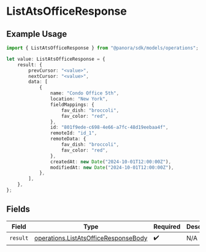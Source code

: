 # ListAtsOfficeResponse

## Example Usage

```typescript
import { ListAtsOfficeResponse } from "@panora/sdk/models/operations";

let value: ListAtsOfficeResponse = {
    result: {
        prevCursor: "<value>",
        nextCursor: "<value>",
        data: [
            {
                name: "Condo Office 5th",
                location: "New York",
                fieldMappings: {
                    fav_dish: "broccoli",
                    fav_color: "red",
                },
                id: "801f9ede-c698-4e66-a7fc-48d19eebaa4f",
                remoteId: "id_1",
                remoteData: {
                    fav_dish: "broccoli",
                    fav_color: "red",
                },
                createdAt: new Date("2024-10-01T12:00:00Z"),
                modifiedAt: new Date("2024-10-01T12:00:00Z"),
            },
        ],
    },
};
```

## Fields

| Field                                                                                        | Type                                                                                         | Required                                                                                     | Description                                                                                  |
| -------------------------------------------------------------------------------------------- | -------------------------------------------------------------------------------------------- | -------------------------------------------------------------------------------------------- | -------------------------------------------------------------------------------------------- |
| `result`                                                                                     | [operations.ListAtsOfficeResponseBody](../../models/operations/listatsofficeresponsebody.md) | :heavy_check_mark:                                                                           | N/A                                                                                          |